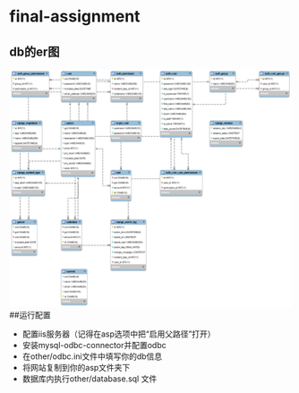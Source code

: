 # final-assignment
## db的er图 ##
![](other/er.png)  
##运行配置  
 * 配置iis服务器（记得在asp选项中把“启用父路径”打开）
 * 安装mysql-odbc-connector并配置odbc
 * 在other/odbc.ini文件中填写你的db信息
 * 将网站复制到你的asp文件夹下  
 * 数据库内执行other/database.sql 文件

